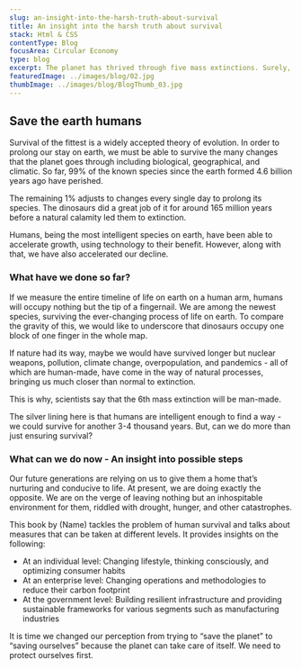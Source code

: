 ```yaml
---
slug: an-insight-into-the-harsh-truth-about-survival
title: An insight into the harsh truth about survival
stack: Html & CSS
contentType: Blog
focusArea: Circular Economy
type: blog
excerpt: The planet has thrived through five mass extinctions. Surely, it can handle one more. But, humans will not be able to survive even one.
featuredImage: ../images/blog/02.jpg
thumbImage: ../images/blog/BlogThumb_03.jpg
---
```


## Save the earth humans

Survival of the fittest is a widely accepted theory of evolution. In order to prolong our stay on earth, we must be able to survive the many changes that the planet goes through including biological, geographical, and climatic. So far, 99% of the known species since the earth formed 4.6 billion years ago have perished.

The remaining 1% adjusts to changes every single day to prolong its species. The dinosaurs did a great job of it for around 165 million years before a natural calamity led them to extinction.

Humans, being the most intelligent species on earth, have been able to accelerate growth, using technology to their benefit. However, along with that, we have also accelerated our decline.

### What have we done so far?

If we measure the entire timeline of life on earth on a human arm, humans will occupy nothing but the tip of a fingernail. We are among the newest species, surviving the ever-changing process of life on earth. To compare the gravity of this, we would like to underscore that dinosaurs occupy one block of one finger in the whole map.

If nature had its way, maybe we would have survived longer but nuclear weapons, pollution, climate change, overpopulation, and pandemics - all of which are human-made, have come in the way of natural processes, bringing us much closer than normal to extinction.

This is why, scientists say that the 6th mass extinction will be man-made.

The silver lining here is that humans are intelligent enough to find a way - we could survive for another 3-4 thousand years. But, can we do more than just ensuring survival?

### What can we do now - An insight into possible steps

Our future generations are relying on us to give them a home that’s nurturing and conducive to life. At present, we are doing exactly the opposite. We are on the verge of leaving nothing but an inhospitable environment for them, riddled with drought, hunger, and other catastrophes.

This book by (Name) tackles the problem of human survival and talks about measures that can be taken at different levels. It provides insights on the following:

- At an individual level: Changing lifestyle, thinking consciously, and optimizing consumer habits
- At an enterprise level: Changing operations and methodologies to reduce their carbon footprint
- At the government level: Building resilient infrastructure and providing sustainable frameworks for various segments such as manufacturing industries

It is time we changed our perception from trying to “save the planet” to “saving ourselves” because the planet can take care of itself. We need to protect ourselves first.
